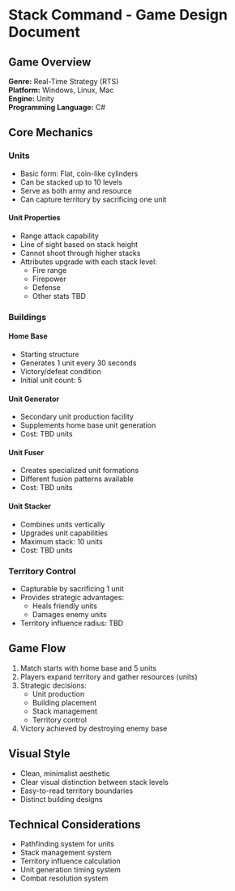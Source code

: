 # Stack Command - Game Design Document

## Game Overview
**Genre:** Real-Time Strategy (RTS)  
**Platform:** Windows, Linux, Mac  
**Engine:** Unity  
**Programming Language:** C#  

## Core Mechanics

### Units
- Basic form: Flat, coin-like cylinders
- Can be stacked up to 10 levels
- Serve as both army and resource
- Can capture territory by sacrificing one unit

#### Unit Properties
- Range attack capability
- Line of sight based on stack height
- Cannot shoot through higher stacks
- Attributes upgrade with each stack level:
  - Fire range
  - Firepower
  - Defense
  - Other stats TBD

### Buildings

#### Home Base
- Starting structure
- Generates 1 unit every 30 seconds
- Victory/defeat condition
- Initial unit count: 5

#### Unit Generator
- Secondary unit production facility
- Supplements home base unit generation
- Cost: TBD units

#### Unit Fuser
- Creates specialized unit formations
- Different fusion patterns available
- Cost: TBD units

#### Unit Stacker
- Combines units vertically
- Upgrades unit capabilities
- Maximum stack: 10 units
- Cost: TBD units

### Territory Control
- Capturable by sacrificing 1 unit
- Provides strategic advantages:
  - Heals friendly units
  - Damages enemy units
- Territory influence radius: TBD

## Game Flow
1. Match starts with home base and 5 units
2. Players expand territory and gather resources (units)
3. Strategic decisions:
   - Unit production
   - Building placement
   - Stack management
   - Territory control
4. Victory achieved by destroying enemy base

## Visual Style
- Clean, minimalist aesthetic
- Clear visual distinction between stack levels
- Easy-to-read territory boundaries
- Distinct building designs

## Technical Considerations
- Pathfinding system for units
- Stack management system
- Territory influence calculation
- Unit generation timing system
- Combat resolution system